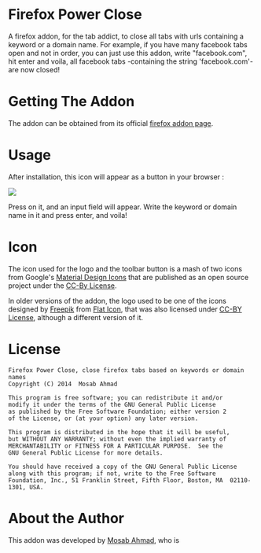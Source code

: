 Firefox Power Close
===================
A firefox addon, for the tab addict, to close all tabs with urls containing a keyword or a domain name. For example,
if you have many facebook tabs open and not in order, you can just use this addon, write "facebook.com", hit enter and
voila, all facebook tabs -containing the string 'facebook.com'- are now closed!


Getting The Addon
=================
The addon can be obtained from its official [firefox addon page](https://addons.mozilla.org/en-US/firefox/addon/firefox-power-close/).

Usage
=====
After installation, this icon will appear as a button in your browser :

![](https://raw.githubusercontent.com/mos3abof/firefox-power-close/master/data/icon-64.png)

Press on it, and an input field will appear. Write the keyword or domain name in it and press enter, and voila!

Icon
====
The icon used for the logo and the toolbar button is a mash of two icons from Google's
[Material Design Icons](https://design.google.com/icons/) that are published as an open source project under the
[CC-By License](https://creativecommons.org/licenses/by/4.0/).

In older versions of the addon, the logo used to be one of the icons designed by [Freepik](http://www.freepik.com) from
[Flat Icon](http://www.flaticon.com), that was also licensed under [CC-BY License](http://creativecommons.org/licenses/by/3.0/),
although a different version of it.

License
=======
```
Firefox Power Close, close firefox tabs based on keywords or domain names
Copyright (C) 2014  Mosab Ahmad

This program is free software; you can redistribute it and/or
modify it under the terms of the GNU General Public License
as published by the Free Software Foundation; either version 2
of the License, or (at your option) any later version.

This program is distributed in the hope that it will be useful,
but WITHOUT ANY WARRANTY; without even the implied warranty of
MERCHANTABILITY or FITNESS FOR A PARTICULAR PURPOSE.  See the
GNU General Public License for more details.

You should have received a copy of the GNU General Public License
along with this program; if not, write to the Free Software
Foundation, Inc., 51 Franklin Street, Fifth Floor, Boston, MA  02110-1301, USA.
```

About the Author
================
This addon was developed by [Mosab Ahmad](http://www.mos3abof.com), who is